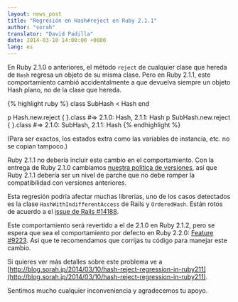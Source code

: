 ```yaml
---
layout: news_post
title: "Regresión en Hash#reject en Ruby 2.1.1"
author: "sorah"
translator: "David Padilla"
date: 2014-03-10 14:00:00 +0000
lang: es
---
```


En Ruby 2.1.0 o anteriores, el método `reject` de cualquier clase que
hereda de `Hash` regresa un objeto de su misma clase.
Pero en Ruby 2.1.1, este comportamiento cambió accidentalmente a que
devuelva siempre un objeto Hash plano, no de la clase que hereda.

{% highlight ruby %}
class SubHash < Hash
end

p Hash.new.reject { }.class
#=> 2.1.0: Hash, 2.1.1: Hash
p SubHash.new.reject { }.class
#=> 2.1.0: SubHash, 2.1.1: Hash
{% endhighlight %}

(Para ser exactos, los estados extra como las variables de instancia, etc. no
se copian tampoco.)

Ruby 2.1.1 no debería incluir este cambio en el comportamiento. Con
la entrega de Ruby 2.1.0 cambiamos [nuestra política de versiones](https://www.ruby-lang.org/es/news/2013/12/21/semantic-versioning-after-2-1-0/),
así que Ruby 2.1.1 debería ser un nivel de parche que no debe romper la compatibilidad
con versiones anteriores.

Esta regresión podría afectar muchas librerías, uno de los casos detectados es
la clase `HashWithIndifferentAccess` de Rails y `OrderedHash`. Están rotos de acuerdo a
el [issue de Rails #14188](https://github.com/rails/rails/issues/14188).

Este comportamiento será revertido a el de 2.1.0 en Ruby 2.1.2,
pero se espera que sea el comportamiento por defecto en Ruby 2.2.0:
[Feature #9223](https://bugs.ruby-lang.org/issues/9223).
Así que te recomendamos que corrijas tu código para manejar este cambio.

Si quieres ver más detalles sobre este problema ve a
[http://blog.sorah.jp/2014/03/10/hash-reject-regression-in-ruby211](http://blog.sorah.jp/2014/03/10/hash-reject-regression-in-ruby211).

Sentimos mucho cualquier inconveniencia y agradecemos tu apoyo.
